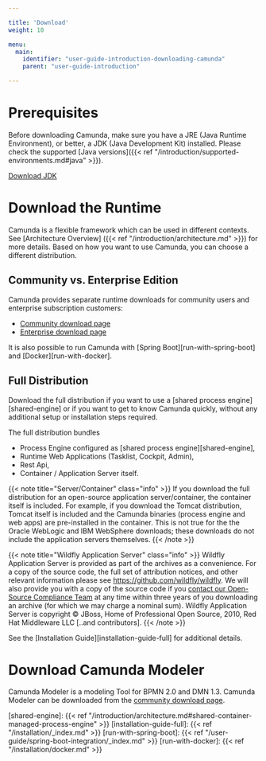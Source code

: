 ```yaml
---

title: 'Download'
weight: 10

menu:
  main:
    identifier: "user-guide-introduction-downloading-camunda"
    parent: "user-guide-introduction"

---
```



# Prerequisites

Before downloading Camunda, make sure you have a JRE (Java Runtime Environment), or better, a JDK
(Java Development Kit) installed. Please check the supported [Java versions]({{< ref "/introduction/supported-environments.md#java" >}}).

[Download JDK][get-jdk]


# Download the Runtime

Camunda is a flexible framework which can be used in different contexts. See [Architecture Overview]
({{< ref "/introduction/architecture.md" >}}) for more details. Based on how you want
to use Camunda, you can choose a different distribution.


## Community vs. Enterprise Edition

Camunda provides separate runtime downloads for community users and enterprise subscription customers:

* [Community download page][community-download-page]
* [Enterprise download page][enterprise-download-page]

It is also possible to run Camunda with [Spring Boot][run-with-spring-boot] and [Docker][run-with-docker].


## Full Distribution

Download the full distribution if you want to use a [shared process engine][shared-engine] or if you
want to get to know Camunda quickly, without any additional setup or installation steps required.

The full distribution bundles

* Process Engine configured as [shared process engine][shared-engine],
* Runtime Web Applications (Tasklist, Cockpit, Admin),
* Rest Api,
* Container / Application Server itself.

{{< note title="Server/Container" class="info" >}}
  If you download the full distribution for an open-source application
  server/container, the container itself is included. For example, if you download the Tomcat
  distribution, Tomcat itself is included and the Camunda binaries (process engine and
  web apps) are pre-installed in the container. This is not true for the the Oracle WebLogic
  and IBM WebSphere downloads; these downloads do not include the application servers themselves.
{{< /note >}}

{{< note title="Wildfly Application Server" class="info" >}}
  Wildfly Application Server is provided as part of the archives as a convenience. For a copy of the source code, the full set of attribution notices, and other relevant information please see https://github.com/wildfly/wildfly. We will also provide you with a copy of the source code if you [contact our Open-Source Compliance Team](https://docs.camunda.org/manual/latest/introduction/licenses/#contact) at any time within three years of you downloading an archive (for which we may charge a nominal sum). Wildfly Application Server is copyright © JBoss, Home of Professional Open Source, 2010, Red Hat Middleware LLC [..and contributors].
{{< /note >}}

See the [Installation Guide][installation-guide-full] for additional details.


# Download Camunda Modeler

Camunda Modeler is a modeling Tool for BPMN 2.0 and DMN 1.3. Camunda Modeler can be downloaded
from the [community download page][community-download-page].



[get-jdk]: https://www.oracle.com/technetwork/java/javase/downloads/index.html
[community-download-page]: https://camunda.com/download-camunda-7/
[enterprise-download-page]: /enterprise/download
[shared-engine]: {{< ref "/introduction/architecture.md#shared-container-managed-process-engine" >}}
[installation-guide-full]: {{< ref "/installation/_index.md" >}}
[run-with-spring-boot]: {{< ref "/user-guide/spring-boot-integration/_index.md" >}}
[run-with-docker]: {{< ref "/installation/docker.md" >}}

